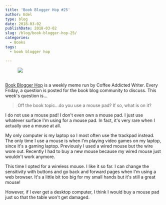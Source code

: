 ```yaml
---
title: 'Book Blogger Hop #25'
author: Edel
type: blog
date: 2018-03-02
publishDate: 2018-03-02
slug: /blog/book-blogger-hop-25/
categories:
  - Books
tags:
  - book blogger hop

---
```

<figure><a rel="_nofollow" href="http://www.coffeeaddictedwriter.com/p/blog-page.html"><img src="https://i1.wp.com/3.bp.blogspot.com/-2bKizvp-A9w/WEjGAM4OjJI/AAAAAAAAV50/nU3xHQNtvSQQ8dRsB8OueG061E99KPrYACLcB/s1600/Book%2BBlogger%2BHop%2B%2528Final%2529.png?w=663&#038;ssl=1" data-recalc-dims="1" /></a></figure> 

<a rel="_nofollow" href="http://www.coffeeaddictedwriter.com/p/blog-page.html"></a>

<a rel="_nofollow" href="http://www.coffeeaddictedwriter.com/p/blog-page.html"><br /> </a><a rel="_nofollow" href="http://www.coffeeaddictedwriter.com/p/blog-page.html">Book Blogger Hop</a> is a weekly meme run by Coffee Addicted Writer. Every Friday, a question is posted for the book blog community to discuss. This week's question is&#8230;

> Off the book topic...do you use a mouse pad? If so, what is on it?

I do not use a mouse pad! I don't even own a mouse pad. I just use whatever surface I'm using for a mouse pad. In fact, it's very rare when I actually use a mouse at all.

My only computer is my laptop so I most often use the trackpad instead. The only time I use a mouse is when I'm playing video games on my laptop, since it's a gaming laptop. Previously I used a wired mouse but the wire wore out. Recently I had to buy a new mouse because my wired mouse just wouldn't work anymore.

This time I opted for a wireless mouse. I like it so far. I can change the sensitivity with buttons and go back and forward pages when I'm using a web browser. It's a little bit too big for my small hands but it's still a great mouse!

However, if I ever get a desktop computer, I think I would buy a mouse pad just so that the table won't get damaged.